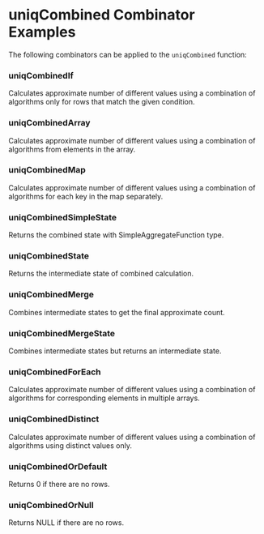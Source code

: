 # uniqCombined Combinator Examples

The following combinators can be applied to the `uniqCombined` function:

### uniqCombinedIf
Calculates approximate number of different values using a combination of algorithms only for rows that match the given condition.

### uniqCombinedArray
Calculates approximate number of different values using a combination of algorithms from elements in the array.

### uniqCombinedMap
Calculates approximate number of different values using a combination of algorithms for each key in the map separately.

### uniqCombinedSimpleState
Returns the combined state with SimpleAggregateFunction type.

### uniqCombinedState
Returns the intermediate state of combined calculation.

### uniqCombinedMerge
Combines intermediate states to get the final approximate count.

### uniqCombinedMergeState
Combines intermediate states but returns an intermediate state.

### uniqCombinedForEach
Calculates approximate number of different values using a combination of algorithms for corresponding elements in multiple arrays.

### uniqCombinedDistinct
Calculates approximate number of different values using a combination of algorithms using distinct values only.

### uniqCombinedOrDefault
Returns 0 if there are no rows.

### uniqCombinedOrNull
Returns NULL if there are no rows. 